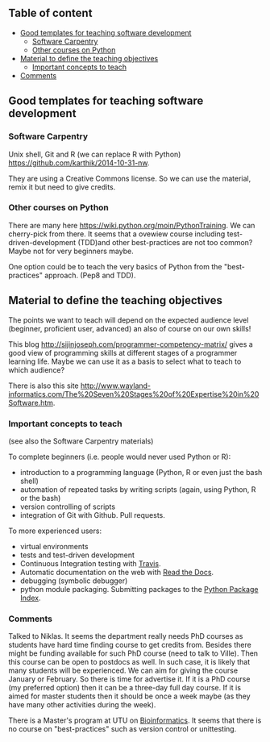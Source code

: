 ## Table of content

* [Good templates for teaching software development](#good-templates-for-teaching-software-development)
    - [Software Carpentry](#software-carpentry)
    - [Other courses on Python](#other-courses-on-python)
* [Material to define the teaching objectives](#material-to-define-the-teaching-objectives)
    - [Important concepts to teach](#important-concepts-to-teach)
* [Comments](#comments)

## Good templates for teaching software development

### Software Carpentry

Unix shell, Git and R (we can replace R with Python)
    <https://github.com/karthik/2014-10-31-nw>.

They are using a Creative Commons license. So we can use the material, remix it
but need to give credits.

### Other courses on Python

There are many here <https://wiki.python.org/moin/PythonTraining>. We can
cherry-pick from there. It seems that a ovewiew course including
test-driven-development (TDD)and other best-practices are not too common? Maybe
not for very beginners maybe.

One option could be to teach the very basics of Python from the
"best-practices" approach. (Pep8 and TDD).

## Material to define the teaching objectives

The points we want to teach will depend on the expected audience level
(beginner, proficient user, advanced) an also of course on our own skills!

This blog <http://sijinjoseph.com/programmer-competency-matrix/> gives a good
view of programming skills at different stages of a programmer learning
life. Maybe we can use it as a basis to select what to teach to which audience?

There is also this site
<http://www.wayland-informatics.com/The%20Seven%20Stages%20of%20Expertise%20in%20Software.htm>.

### Important concepts to teach

(see also the Software Carpentry materials)

To complete beginners (i.e. people would never used Python or R):

* introduction to a programming language (Python, R or even just the bash
  shell)
* automation of repeated tasks by writing scripts (again, using Python, R or
the bash)
* version controlling of scripts
* integration of Git with Github. Pull requests.

To more experienced users:

* virtual environments
* tests and test-driven development
* Continuous Integration testing with [Travis](https://travis-ci.org/).
* Automatic documentation on the web with 
  [Read the Docs](https://readthedocs.org/).
* debugging (symbolic debugger)
* python module packaging. Submitting packages to the 
  [Python Package Index](https://pypi.python.org/). 

### Comments
Talked to Niklas. It seems the department really needs PhD courses as students
have hard time finding course to get credits from. Besides there might be
funding available for such PhD course (need to talk to Ville). Then this course
can be open to postdocs as well. In such case, it is likely that many students
will be experienced.
We can aim for giving the course January or February. So there is time for
advertise it.
If it is a PhD course (my preferred option) then it can be a three-day full day
course. If it is aimed for master students then it should be once a week maybe
(as they have many other activities during the week).

There is a Master's program at UTU on [Bioinformatics](https://nettiopsu.utu.fi/opas/tutkintoOhjelma.htm?rid=22413&uiLang=fi&lang=en&lvv=2014).
It seems that there is no course on "best-practices" such as version control or
unittesting.
